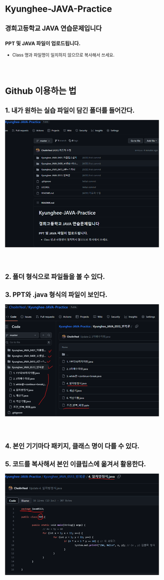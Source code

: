 # Kyunghee-JAVA-Practice

## 경희고등학교 JAVA 연습문제입니다

### PPT 및 JAVA 파일이 업로드됩니다.

- Class 명과 파일명이 일치하지 않으므로 복사해서 쓰세요.  
  
<br> </br>

# Github 이용하는 법

## 1. 내가 원하는 실습 파일이 담긴 폴더를 들어간다.
![첫번째](가이드/%EA%B0%80%EC%9D%B4%EB%93%9C1.png)

<br> </br>
## 2. 폴더 형식으로 파일들을 볼 수 있다.
## 3. PPT와 .java 형식의 파일이 보인다.
![두번째](가이드/%EA%B0%80%EC%9D%B4%EB%93%9C2.png)

<br> </br>

## 4. 본인 기기마다 패키지, 클래스 명이 다를 수 있다.
## 5. 코드를 복사해서 본인 이클립스에 옮겨서 활용한다.
![세번째](가이드/%EA%B0%80%EC%9D%B4%EB%93%9C3.png)
